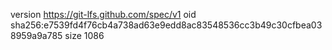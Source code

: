 version https://git-lfs.github.com/spec/v1
oid sha256:e7539fd4f76cb4a738ad63e9edd8ac83548536cc3b49c30cfbea038959a9a785
size 1086
